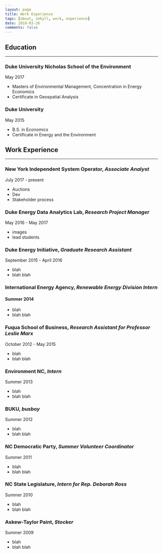 ```yaml
---
layout: page
title: Work Experience
tags: [about, Jekyll, work, experience]
date: 2018-03-26
comments: false
---
```

## Education
* * *
### Duke University Nicholas School of the Environment
May 2017
* Masters of Environmental Management, Concentration in Energy Economics
* Certificate in Geospatial Analysis

### Duke University
May 2015
* B.S. in Economics
* Certificate in Energy and the Environment

## Work Experience
* * *
### New York Independent System Operator, *Associate Analyst*
July 2017 - present
* Auctions
* Dev
* Stakeholder process

### Duke Energy Data Analytics Lab, *Research Project Manager*
May 2016 - May 2017
* images
* lead students

### Duke Energy Initiative, *Graduate Research Assistant*
September 2015 - April 2016
* blah
* blah blah

### International Energy Agency, *Renewable Energy Division Intern*
#### Summer 2014
* blah
* blah blah

### Fuqua School of Business, *Research Assistant for Professor Leslie Marx*
October 2012 - May 2015
* blah
* blah blah

### Environment NC, *Intern*
Summer 2013
* blah
* blah blah

### BUKU, *busboy*
Summer 2012
* blah
* blah blah

### NC Democratic Party, *Summer Volunteer Coordinator*
Summer 2011
* blah
* blah blah

### NC State Legislature, *Intern for Rep. Deborah Ross*
Summer 2010
* blah
* blah blah

### Askew-Taylor Paint, *Stocker*
Summer 2009
* blah
* blah blah
